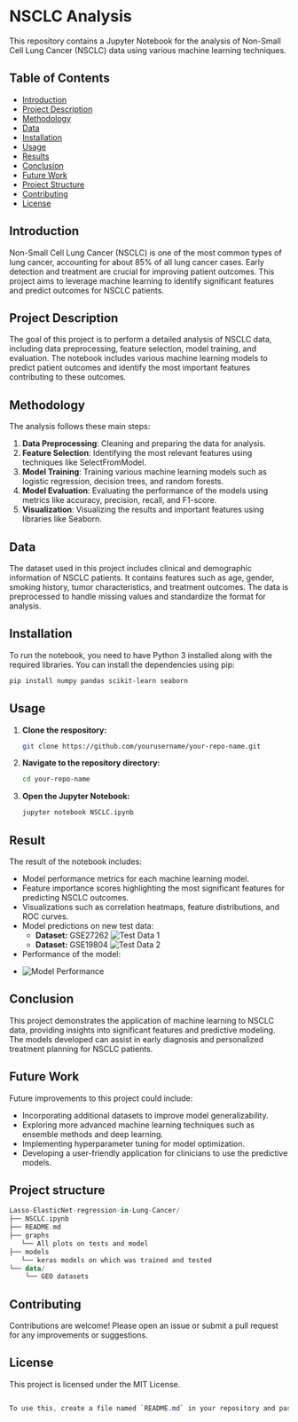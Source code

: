 # NSCLC Analysis

This repository contains a Jupyter Notebook for the analysis of Non-Small Cell Lung Cancer (NSCLC) data using various machine learning techniques.

## Table of Contents
- [Introduction](#introduction)
- [Project Description](#project-description)
- [Methodology](#methodology)
- [Data](#data)
- [Installation](#installation)
- [Usage](#usage)
- [Results](#results)
- [Conclusion](#conclusion)
- [Future Work](#future-work)
- [Project Structure](#project-structure)
- [Contributing](#contributing)
- [License](#license)

## Introduction
Non-Small Cell Lung Cancer (NSCLC) is one of the most common types of lung cancer, accounting for about 85% of all lung cancer cases. Early detection and treatment are crucial for improving patient outcomes. This project aims to leverage machine learning to identify significant features and predict outcomes for NSCLC patients.

## Project Description
The goal of this project is to perform a detailed analysis of NSCLC data, including data preprocessing, feature selection, model training, and evaluation. The notebook includes various machine learning models to predict patient outcomes and identify the most important features contributing to these outcomes.

## Methodology
The analysis follows these main steps:
1. **Data Preprocessing**: Cleaning and preparing the data for analysis.
2. **Feature Selection**: Identifying the most relevant features using techniques like SelectFromModel.
3. **Model Training**: Training various machine learning models such as logistic regression, decision trees, and random forests.
4. **Model Evaluation**: Evaluating the performance of the models using metrics like accuracy, precision, recall, and F1-score.
5. **Visualization**: Visualizing the results and important features using libraries like Seaborn.

## Data
The dataset used in this project includes clinical and demographic information of NSCLC patients. It contains features such as age, gender, smoking history, tumor characteristics, and treatment outcomes. The data is preprocessed to handle missing values and standardize the format for analysis.

## Installation
To run the notebook, you need to have Python 3 installed along with the required libraries. You can install the dependencies using pip:

```bash
pip install numpy pandas scikit-learn seaborn
```

## Usage
1. **Clone the respository:**
   ```bash
   git clone https://github.com/yourusername/your-repo-name.git
2. **Navigate to the repository directory:**
   ```bash
   cd your-repo-name
3. **Open the Jupyter Notebook:**
   ```bash
   jupyter notebook NSCLC.ipynb

## Result
The result of the notebook includes:
  * Model performance metrics for each machine learning model.
  * Feature importance scores highlighting the most significant features for predicting NSCLC outcomes.
  * Visualizations such as correlation heatmaps, feature distributions, and ROC curves.
  * Model predictions on new test data:
    -  **Dataset:** GSE27262
  ![Test Data 1](graphs/lasso_prediction_on_another_tests.png)
    - **Dataset:** GSE19804
  ![Test Data 2](graphs/lasso_predictions_on_other_tests.png)
  * Performance of the model:
   - ![Model Performance](graphs/model_performace_plot.png)
   

## Conclusion
This project demonstrates the application of machine learning to NSCLC data, providing insights into significant features and predictive modeling. The models developed can assist in early diagnosis and personalized treatment planning for NSCLC patients.

## Future Work
Future improvements to this project could include:
* Incorporating additional datasets to improve model generalizability.
* Exploring more advanced machine learning techniques such as ensemble methods and deep learning.
* Implementing hyperparameter tuning for model optimization.
* Developing a user-friendly application for clinicians to use the predictive models.

## Project structure
```kotlin
Lasso-ElasticNet-regression-in-Lung-Cancer/
├── NSCLC.ipynb
├── README.md
├── graphs
   └── All plots on tests and model
├── models
   └── keras models on which was trained and tested
└── data/
    └── GEO datasets
```

## Contributing
Contributions are welcome! Please open an issue or submit a pull request for any improvements or suggestions.

## License
This project is licensed under the MIT License.
```css

To use this, create a file named `README.md` in your repository and paste the content above into the file. Customize any section as needed to better fit your project specifics.
```
